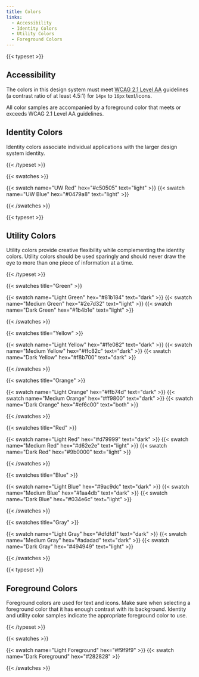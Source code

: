 ```yaml
---
title: Colors
links:
  - Accessibility
  - Identity Colors
  - Utility Colors
  - Foreground Colors
---
```


{{< typeset >}}

## Accessibility

The colors in this design system must meet
[WCAG 2.1 Level AA](https://www.w3.org/TR/WCAG21/#contrast-minimum) guidelines
(a contrast ratio of at least 4.5:1) for `14px` to `16px` text/icons.

All color samples are accompanied by a foreground color that meets or exceeds
WCAG 2.1 Level AA guidelines.

## Identity Colors

Identity colors associate individual applications with the larger design system
identity.

{{< /typeset >}}

{{< swatches >}}

{{< swatch name="UW Red"  hex="#c50505" text="light" >}}
{{< swatch name="UW Blue" hex="#0479a8" text="light" >}}

{{< /swatches >}}

{{< typeset >}}

## Utility Colors

Utility colors provide creative flexibility while complementing the identity
colors. Utility colors should be used sparingly and should never draw the eye to
more than one piece of information at a time.

{{< /typeset >}}

{{< swatches title="Green" >}}

{{< swatch name="Light Green"  hex="#81b184" text="dark"  >}}
{{< swatch name="Medium Green" hex="#2e7d32" text="light" >}}
{{< swatch name="Dark Green"   hex="#1b4b1e" text="light" >}}

{{< /swatches >}}

{{< swatches title="Yellow" >}}

{{< swatch name="Light Yellow"  hex="#ffe082" text="dark"  >}}
{{< swatch name="Medium Yellow" hex="#ffc82c" text="dark"  >}}
{{< swatch name="Dark Yellow"   hex="#f8b700" text="dark"  >}}

{{< /swatches >}}

{{< swatches title="Orange" >}}

{{< swatch name="Light Orange"  hex="#ffb74d" text="dark" >}}
{{< swatch name="Medium Orange" hex="#ff9800" text="dark" >}}
{{< swatch name="Dark Orange"   hex="#ef6c00" text="both"  >}}

{{< /swatches >}}

{{< swatches title="Red" >}}

{{< swatch name="Light Red"  hex="#d79999" text="dark"  >}}
{{< swatch name="Medium Red" hex="#d62e2e" text="light" >}}
{{< swatch name="Dark Red"   hex="#9b0000" text="light" >}}

{{< /swatches >}}

{{< swatches title="Blue" >}}

{{< swatch name="Light Blue"  hex="#9ac9dc" text="dark"  >}}
{{< swatch name="Medium Blue" hex="#1aa4db" text="dark"  >}}
{{< swatch name="Dark Blue"   hex="#034e6c" text="light" >}}

{{< /swatches >}}

{{< swatches title="Gray" >}}

{{< swatch name="Light Gray"  hex="#dfdfdf" text="dark" >}}
{{< swatch name="Medium Gray" hex="#adadad" text="dark" >}}
{{< swatch name="Dark Gray"   hex="#494949" text="light" >}}

{{< /swatches >}}

{{< typeset >}}

## Foreground Colors

Foreground colors are used for text and icons. Make sure when selecting a
foreground color that it has enough contrast with its background. Identity and
utility color samples indicate the appropriate foreground color to use.

{{< /typeset >}}

{{< swatches >}}

{{< swatch name="Light Foreground" hex="#f9f9f9" >}}
{{< swatch name="Dark Foreground" hex="#282828" >}}

{{< /swatches >}}
